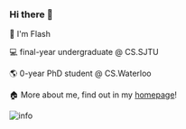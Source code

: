 ### Hi there 👋
:hugs: I'm Flash

:computer: final-year undergraduate @ CS.SJTU

:earth_americas: 0-year PhD student @ CS.Waterloo

:house:	More about me, find out in my [homepage](xichenpan.cn)!
<!--
**Flash-321/Flash-321** is a ✨ _special_ ✨ repository because its `README.md` (this file) appears on your GitHub profile.

Here are some ideas to get you started:

- 🔭 I’m currently working on ...
- 🌱 I’m currently learning ...
- 👯 I’m looking to collaborate on ...
- 🤔 I’m looking for help with ...
- 💬 Ask me about ...
- 📫 How to reach me: ...
- 😄 Pronouns: ...
- ⚡ Fun fact: ...
-->

![info](https://github-readme-stats.vercel.app/api?username=Flash-321&show_icons=true&count_private=true&hide=prs&theme=default_repocard)
